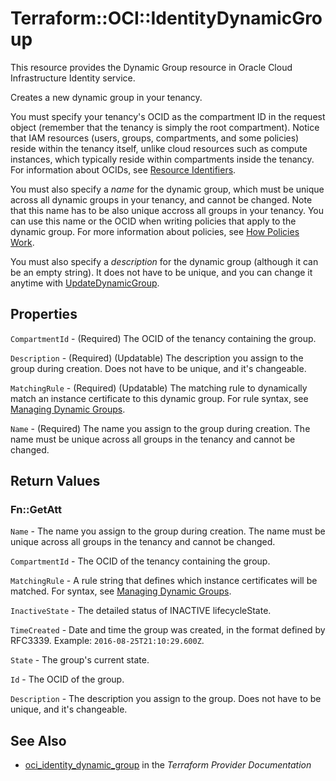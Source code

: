 # Terraform::OCI::IdentityDynamicGroup

This resource provides the Dynamic Group resource in Oracle Cloud Infrastructure Identity service.

Creates a new dynamic group in your tenancy.

You must specify your tenancy's OCID as the compartment ID in the request object (remember that the tenancy
is simply the root compartment). Notice that IAM resources (users, groups, compartments, and some policies)
reside within the tenancy itself, unlike cloud resources such as compute instances, which typically
reside within compartments inside the tenancy. For information about OCIDs, see
[Resource Identifiers](https://docs.cloud.oracle.com/iaas/Content/General/Concepts/identifiers.htm).

You must also specify a *name* for the dynamic group, which must be unique across all dynamic groups in your
tenancy, and cannot be changed. Note that this name has to be also unique accross all groups in your tenancy.
You can use this name or the OCID when writing policies that apply to the dynamic group. For more information
about policies, see [How Policies Work](https://docs.cloud.oracle.com/iaas/Content/Identity/Concepts/policies.htm).

You must also specify a *description* for the dynamic group (although it can be an empty string). It does not
have to be unique, and you can change it anytime with [UpdateDynamicGroup](https://docs.cloud.oracle.com/iaas/api/#/en/identity/20160918/DynamicGroup/UpdateDynamicGroup).

## Properties

`CompartmentId` - (Required) The OCID of the tenancy containing the group.

`Description` - (Required) (Updatable) The description you assign to the group during creation. Does not have to be unique, and it's changeable.

`MatchingRule` - (Required) (Updatable) The matching rule to dynamically match an instance certificate to this dynamic group. For rule syntax, see [Managing Dynamic Groups](https://docs.cloud.oracle.com/iaas/Content/Identity/Tasks/managingdynamicgroups.htm).

`Name` - (Required) The name you assign to the group during creation. The name must be unique across all groups in the tenancy and cannot be changed.


## Return Values

### Fn::GetAtt

`Name` - The name you assign to the group during creation. The name must be unique across all groups in the tenancy and cannot be changed.

`CompartmentId` - The OCID of the tenancy containing the group.

`MatchingRule` - A rule string that defines which instance certificates will be matched. For syntax, see [Managing Dynamic Groups](https://docs.cloud.oracle.com/iaas/Content/Identity/Tasks/managingdynamicgroups.htm).

`InactiveState` - The detailed status of INACTIVE lifecycleState.

`TimeCreated` - Date and time the group was created, in the format defined by RFC3339.  Example: `2016-08-25T21:10:29.600Z`.

`State` - The group's current state.

`Id` - The OCID of the group.

`Description` - The description you assign to the group. Does not have to be unique, and it's changeable.

## See Also

* [oci_identity_dynamic_group](https://www.terraform.io/docs/providers/oci/r/identity_dynamic_group.html) in the _Terraform Provider Documentation_